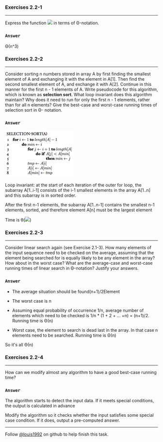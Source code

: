 ### Exercises 2.2-1
***
Express the function ![](http://latex.codecogs.com/gif.latex?n^3/1000-100n^2-100n+3)
 in terms of Θ-notation.

### `Answer`
Θ(n^3)


### Exercises 2.2-2
***
Consider sorting n numbers stored in array A by first finding the smallest element of A and exchanging it with the element in A[1]. Then find the second smallest element of A, and exchange it with A[2]. Continue in this manner for the first n - 1 elements of A. Write pseudocode for this algorithm, which is known as **selection sort**. What loop invariant does this algorithm maintain? Why does it need to run for only the first n - 1 elements, rather than for all n elements? Give the best-case and worst-case running times of selection sort in Θ- notation.

### `Answer`
![pic](./repo/s2/1.png)

Loop invariant: at the start of each iteration of the outer for loop, the subarray A[1..i-1] consists of the i-1 smallest elements in the array A[1..n] and this subarray is in sorted order.

After the first n-1 elements, the subarray A[1..n-1] contains the smallest n-1 elements, sorted, and therefore element A[n] must be the largest element

Time is θ(![](http://latex.codecogs.com/gif.latex?n^2))


### Exercises 2.2-3
***
Consider linear search again (see Exercise 2.1-3). How many elements of the input sequence need to be checked on the average, assuming that the element being searched for is equally likely to be any element in the array? How about in the worst case? What are the average-case and worst-case running times of linear search in Θ-notation? Justify your answers.

### `Answer`
* The average situation should be found(n+1)/2Element
* The worst case is n

* Assuming equal probability of occurrence 1/n, average number of elements which need to be checked is 1/n * (1 + 2 + ... +n) = (n+1)/2. Running time is Θ(n)
* Worst case, the element to search is dead last in the array. In that case n elements need to be searched. Running time is Θ(n)

So it's all Θ(n)


### Exercises 2.2-4
***
How can we modify almost any algorithm to have a good best-case running time?

### `Answer`
The algorithm starts to detect the input data. If it meets special conditions, the output is calculated in advance

Modify the algorithm so it checks whether the input satisfies some special case condition. If it does, output a pre-computed answer.



***
Follow [@louis1992](https://github.com/gzc) on github to help finish this task.

